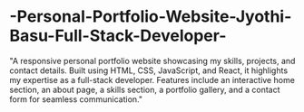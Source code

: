 # -Personal-Portfolio-Website-Jyothi-Basu-Full-Stack-Developer-
"A responsive personal portfolio website showcasing my skills, projects, and contact details. Built using HTML, CSS, JavaScript, and React, it highlights my expertise as a full-stack developer. Features include an interactive home section, an about page, a skills section, a portfolio gallery, and a contact form for seamless communication."
